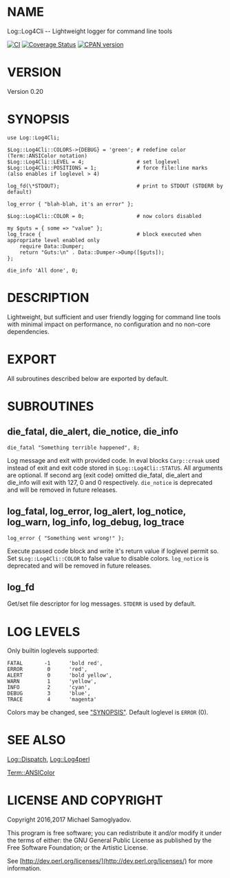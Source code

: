 # NAME

Log::Log4Cli -- Lightweight logger for command line tools

<a href="https://travis-ci.org/mr-mixas/Log-Log4Cli.pm"><img src="https://travis-ci.org/mr-mixas/Log-Log4Cli.pm.svg?branch=master" alt="CI"></a>
<a href='https://coveralls.io/github/mr-mixas/Log-Log4Cli.pm?branch=master'><img src='https://coveralls.io/repos/github/mr-mixas/Log-Log4Cli.pm/badge.svg?branch=master' alt='Coverage Status'></a>
<a href="https://badge.fury.io/pl/Log-Log4Cli"><img src="https://badge.fury.io/pl/Log-Log4Cli.svg" alt="CPAN version"></a>

# VERSION

Version 0.20

# SYNOPSIS

    use Log::Log4Cli;

    $Log::Log4Cli::COLORS->{DEBUG} = 'green'; # redefine color (Term::ANSIColor notation)
    $Log::Log4Cli::LEVEL = 4;                 # set loglevel
    $Log::Log4Cli::POSITIONS = 1;             # force file:line marks (also enables if loglevel > 4)

    log_fd(\*STDOUT);                         # print to STDOUT (STDERR by default)

    log_error { "blah-blah, it's an error" };

    $Log::Log4Cli::COLOR = 0;                 # now colors disabled

    my $guts = { some => "value" };
    log_trace {                               # block executed when appropriate level enabled only
        require Data::Dumper;
        return "Guts:\n" . Data::Dumper->Dump([$guts]);
    };

    die_info 'All done', 0;

# DESCRIPTION

Lightweight, but sufficient and user friendly logging for command line tools with
minimal impact on performance, no configuration and no non-core dependencies.

# EXPORT

All subroutines described below are exported by default.

# SUBROUTINES

## die\_fatal, die\_alert, die\_notice, die\_info

    die_fatal "Something terrible happened", 8;

Log message and exit with provided code. In eval blocks `Carp::croak` used
instead of exit and exit code stored in `$Log::Log4Cli::STATUS`. All
arguments are optional. If second arg (exit code) omitted die\_fatal, die\_alert
and die\_info will exit with 127, 0 and 0 respectively. `die_notice` is
deprecated and will be removed in future releases.

## log\_fatal, log\_error, log\_alert, log\_notice, log\_warn, log\_info, log\_debug, log\_trace

    log_error { "Something went wrong!" };

Execute passed code block and write it's return value if loglevel permit so. Set
`$Log::Log4Cli::COLOR` to false value to disable colors. `log_notice` is
deprecated and will be removed in future releases.

## log\_fd

Get/set file descriptor for log messages. `STDERR` is used by default.

# LOG LEVELS

Only builtin loglevels supported:

    FATAL       -1      'bold red',
    ERROR        0      'red',
    ALERT        0      'bold yellow',
    WARN         1      'yellow',
    INFO         2      'cyan',
    DEBUG        3      'blue',
    TRACE        4      'magenta'

Colors may be changed, see ["SYNOPSIS"](#synopsis). Default loglevel is `ERROR` (0).

# SEE ALSO

[Log::Dispatch](https://metacpan.org/pod/Log::Dispatch), [Log::Log4perl](https://metacpan.org/pod/Log::Log4perl)

[Term::ANSIColor](https://metacpan.org/pod/Term::ANSIColor)

# LICENSE AND COPYRIGHT

Copyright 2016,2017 Michael Samoglyadov.

This program is free software; you can redistribute it and/or modify it
under the terms of either: the GNU General Public License as published
by the Free Software Foundation; or the Artistic License.

See [http://dev.perl.org/licenses/](http://dev.perl.org/licenses/) for more information.
